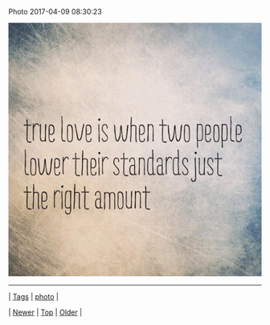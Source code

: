 <!--
title: Photo 2017-04-09 08
date: 2020-06-28T15:27:00.158Z
tags: photo
-->


Photo 2017-04-09 08:30:23

![](159368185115-0.jpg)

<!--BOTTOM-POST-NAVIGATION-->
---

| [Tags](tags.md) | [photo](tag-photo.md) |

| [Newer](159335932877.md) | [Top](index.md) | [Older](159380977054.md) |